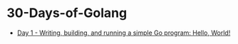 # 30-Days-of-Golang

- [Day 1 - Writing, building, and running a simple Go program: Hello,
World!](/1)
